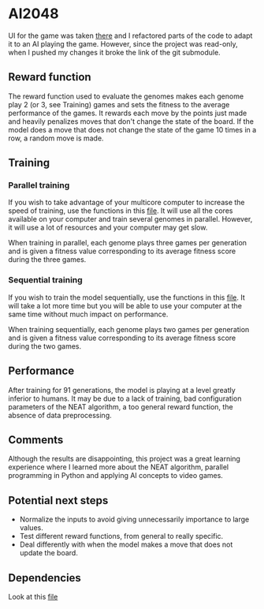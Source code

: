 # AI2048

UI for the game was taken [there](https://github.com/yangshun/2048-python) and I refactored parts of the code to adapt it to an AI playing the game. 
However, since the project was read-only, when I pushed my changes it broke the link of the git submodule. 

## Reward function

The reward function used to evaluate the genomes makes each genome play 2 (or 3, see Training) games and sets the fitness to the average performance of the games. It rewards each move by the points just made and heavily penalizes moves that don't change the state of the board. If the model does a move that does not change the state of the game 10 times in a row, a random move is made. 

## Training

### Parallel training

If you wish to take advantage of your multicore computer to increase the speed of training, use the functions in this [file](https://github.com/fredpell1/AI2048/blob/main/AI/paralleltraining.py). It will use all the cores available on your computer and train several genomes in parallel. However, it will use a lot of resources and your computer may get slow. 

When training in parallel, each genome plays three games per generation and is given a fitness value corresponding to its average fitness score during the three games. 

### Sequential training

If you wish to train the model sequentially, use the functions in this [file](https://github.com/fredpell1/AI2048/blob/main/AI/training.py). It will take a lot more time but you will be able to use your computer at the same time without much impact on performance. 

When training sequentially, each genome plays two games per generation and is given a fitness value corresponding to its average fitness score during the two games.

## Performance
 
After training for 91 generations, the model is playing at a level greatly inferior to humans. It may be due to a lack of training, bad configuration parameters of the NEAT algorithm, a too general reward function, the absence of data preprocessing. 

## Comments

Although the results are disappointing, this project was a great learning experience where I learned more about the NEAT algorithm, parallel programming in Python and applying AI concepts to video games. 

## Potential next steps

- Normalize the inputs to avoid giving unnecessarily importance to large values.
- Test different reward functions, from general to really specific.
- Deal differently with when the model makes a move that does not update the board.


## Dependencies

Look at this [file](https://github.com/fredpell1/AI2048/blob/main/requirements.txt)


